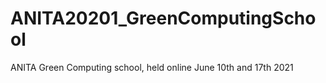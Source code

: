 # ANITA20201_GreenComputingSchool
ANITA Green Computing school, held online June 10th and 17th 2021
